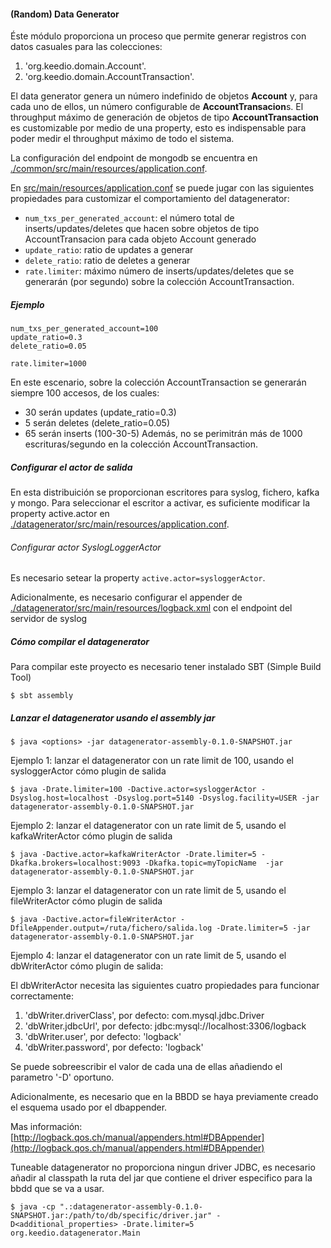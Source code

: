 #### (Random) Data Generator

Éste módulo proporciona un proceso que permite generar registros con datos casuales para las colecciones:

1. 'org.keedio.domain.Account'.
2. 'org.keedio.domain.AccountTransaction'.

El data generator genera un número indefinido de objetos **Account** y, para cada uno de ellos, un número configurable de **AccountTransacion**s. El throughput máximo de generación de objetos de tipo **AccountTransaction** es customizable por medio de una property, esto es indispensable para poder medir el throughput máximo de todo el sistema.

La configuración del endpoint de mongodb se encuentra en [./common/src/main/resources/application.conf](./common/src/main/resources/application.conf).

En [src/main/resources/application.conf](./src/main/resources/application.conf) se puede jugar con las siguientes propiedades para customizar el comportamiento del datagenerator:
- `num_txs_per_generated_account`: el número total de inserts/updates/deletes que hacen sobre objetos de tipo AccountTransacion para cada objeto Account generado
- `update_ratio`: ratio de updates a generar
- `delete_ratio`: ratio de deletes a generar
- `rate.limiter`: máximo número de inserts/updates/deletes que se generarán (por segundo) sobre la colección AccountTransaction.

##### Ejemplo
```
num_txs_per_generated_account=100
update_ratio=0.3
delete_ratio=0.05

rate.limiter=1000
```
En este escenario, sobre la colección AccountTransaction se generarán siempre 100 accesos, de los cuales:
- 30 serán updates (update_ratio=0.3)
- 5 serán deletes (delete_ratio=0.05)
- 65 serán inserts (100-30-5)
Además, no se perimitrán más de 1000 escrituras/segundo en la colección AccountTransaction.

##### Configurar el actor de salida
En esta distribuición se proporcionan escritores para syslog, fichero, kafka y mongo.
Para seleccionar el escritor a activar, es suficiente modificar la property active.actor en [./datagenerator/src/main/resources/application.conf](./datagenerator/src/main/resources/application.conf).

###### Configurar actor SyslogLoggerActor
Es necesario setear la property ``active.actor=sysloggerActor``.

Adicionalmente, es necesario configurar el appender de [./datagenerator/src/main/resources/logback.xml](logback) con el endpoint del servidor de syslog

##### Cómo compilar el datagenerator
Para compilar este proyecto es necesario tener instalado SBT (Simple Build Tool)
```
$ sbt assembly
```

##### Lanzar el datagenerator usando el assembly jar
```
$ java <options> -jar datagenerator-assembly-0.1.0-SNAPSHOT.jar
```

Ejemplo 1: lanzar el datagenerator con un rate limit de 100, usando el sysloggerActor cómo plugin de salida
```
$ java -Drate.limiter=100 -Dactive.actor=sysloggerActor -Dsyslog.host=localhost -Dsyslog.port=5140 -Dsyslog.facility=USER -jar datagenerator-assembly-0.1.0-SNAPSHOT.jar
```

Ejemplo 2: lanzar el datagenerator con un rate limit de 5, usando el kafkaWriterActor cómo plugin de salida
```
$ java -Dactive.actor=kafkaWriterActor -Drate.limiter=5 -Dkafka.brokers=localhost:9093 -Dkafka.topic=myTopicName  -jar datagenerator-assembly-0.1.0-SNAPSHOT.jar
```

Ejemplo 3: lanzar el datagenerator con un rate limit de 5, usando el fileWriterActor cómo plugin de salida
```
$ java -Dactive.actor=fileWriterActor -DfileAppender.output=/ruta/fichero/salida.log -Drate.limiter=5 -jar datagenerator-assembly-0.1.0-SNAPSHOT.jar
```

Ejemplo 4: lanzar el datagenerator con un rate limit de 5, usando el dbWriterActor cómo plugin de salida:

El dbWriterActor necesita las siguientes cuatro propiedades para funcionar correctamente:

1. 'dbWriter.driverClass', por defecto: com.mysql.jdbc.Driver
2. 'dbWriter.jdbcUrl', por defecto: jdbc:mysql://localhost:3306/logback
3. 'dbWriter.user', por defecto: 'logback'
4. 'dbWriter.password', por defecto: 'logback'

Se puede sobreescribir el valor de cada una de ellas añadiendo el parametro '-D' oportuno.

Adicionalmente, es necesario que en la BBDD se haya previamente creado el esquema usado por el dbappender.

Mas información: [http://logback.qos.ch/manual/appenders.html#DBAppender](http://logback.qos.ch/manual/appenders.html#DBAppender)

Tuneable datagenerator no proporciona ningun driver JDBC, es necesario añadir al classpath la ruta del jar que contiene el driver especifico para la bbdd que se va a usar.

```
$ java -cp ".:datagenerator-assembly-0.1.0-SNAPSHOT.jar:/path/to/db/specific/driver.jar" -D<additional_properties> -Drate.limiter=5 org.keedio.datagenerator.Main
```